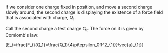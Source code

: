 If we consider one charge fixed in position, and move a second charge slowly around, the second charge is displaying the existence of a force field that is associated with charge, $Q_1$.

Call the second charge a test charge $Q_t$. The force on it is given by Comlomb's law:

\[E_t=\frac{F_t}{Q_1}=\frac{Q_1}{4\pi\epsilon_0R^2_{1t}}\vec{a}_{1t}\]

